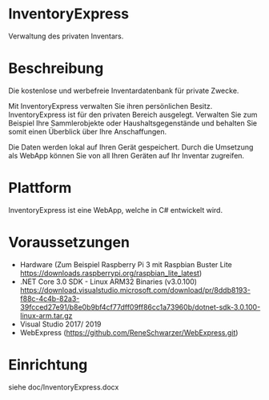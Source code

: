 
# InventoryExpress
Verwaltung des privaten Inventars.

# Beschreibung
Die kostenlose und werbefreie Inventardatenbank für private Zwecke. 

Mit InventoryExpress verwalten Sie ihren persönlichen Besitz. InventoryExpress ist für den privaten Bereich ausgelegt. Verwalten Sie zum Beispiel Ihre Sammlerobjekte oder Haushaltsgegenstände und behalten Sie somit einen Überblick über Ihre Anschaffungen.

Die Daten werden lokal auf Ihren Gerät gespeichert. Durch die Umsetzung als WebApp können Sie von all Ihren Geräten auf Ihr Inventar zugreifen.

# Plattform
InventoryExpress ist eine WebApp, welche in C# entwickelt wird.

# Voraussetzungen
- Hardware (Zum Beispiel Raspberry Pi 3 mit Raspbian Buster Lite https://downloads.raspberrypi.org/raspbian_lite_latest)
- .NET Core 3.0 SDK - Linux ARM32 Binaries (v3.0.100) https://download.visualstudio.microsoft.com/download/pr/8ddb8193-f88c-4c4b-82a3-39fcced27e91/b8e0b9bf4cf77dff09ff86cc1a73960b/dotnet-sdk-3.0.100-linux-arm.tar.gz
- Visual Studio 2017/ 2019
- WebExpress (https://github.com/ReneSchwarzer/WebExpress.git)

# Einrichtung 
siehe doc/InventoryExpress.docx
